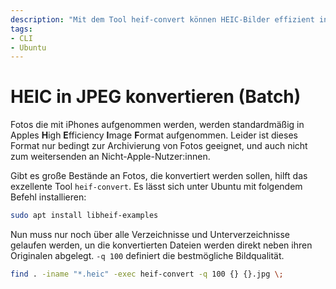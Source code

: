 ```yaml
---
description: "Mit dem Tool heif-convert können HEIC-Bilder effizient in JPEGs konvertiert werden, wobei der Befehl find alle passenden Dateien in Verzeichnissen und Unterverzeichnissen automatisiert verarbeitet."
tags:
- CLI
- Ubuntu
---
```


# HEIC in JPEG konvertieren (Batch)

Fotos die mit iPhones aufgenommen werden, werden standardmäßig in Apples **H**igh **E**fficiency **I**mage **F**ormat aufgenommen.
Leider ist dieses Format nur bedingt zur Archivierung von Fotos geeignet, und auch nicht zum weitersenden an Nicht-Apple-Nutzer:innen.

Gibt es große Bestände an Fotos, die konvertiert werden sollen, hilft das exzellente Tool `heif-convert`. Es lässt sich unter Ubuntu mit folgendem Befehl installieren:

```bash
sudo apt install libheif-examples
```

Nun muss nur noch über alle Verzeichnisse und Unterverzeichnisse gelaufen werden, un die konvertierten Dateien
werden direkt neben ihren Originalen abgelegt. `-q 100` definiert die bestmögliche Bildqualität.

```bash
find . -iname "*.heic" -exec heif-convert -q 100 {} {}.jpg \;
```